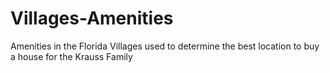 # Villages-Amenities
Amenities in the Florida Villages used to determine the best location to buy a house for the Krauss Family

